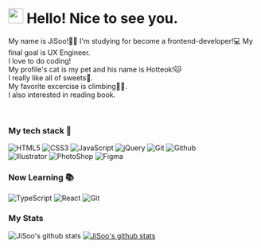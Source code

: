 <h1><img src="https://emojis.slackmojis.com/emojis/images/1531849430/4246/blob-sunglasses.gif?1531849430" width="30"/> Hello! Nice to see you.</h1>

 My name is JiSoo!🙋‍♀️ I'm studying for become a frontend-developer!💻 My final goal is UX Engineer.<br>
 I love to do coding!<br>
 My profile's cat is my pet and his name is Hotteok!🐱<br>
 I really like all of sweets🍰.<br>
 My favorite excercise is climbing🧗‍♀️.<br>
 I also interested in reading book.<br>



<br />
<h3> My tech stack 🚀 </h3>

![HTML5](https://img.shields.io/badge/-HTML5-F05032?style=for-the-badge&logo=html5&logoColor=ffffff)
![CSS3](https://img.shields.io/badge/-CSS3-007ACC?style=for-the-badge&logo=css3)
![JavaScript](https://img.shields.io/badge/-JavaScript-%23F7DF1C?style=for-the-badge&logo=javascript&logoColor=000000&labelColor=%23F7DF1C&color=%23FFCE5A)
![jQuery](https://img.shields.io/badge/-jQuery-%23F7DF1C?style=for-the-badge&logo=jQuery&logoColor=efefef&labelColor=007Aee&color=efefef)
![Git](https://img.shields.io/badge/-Git-F05032?style=for-the-badge&logo=git&logoColor=ffffff)
![Github](https://img.shields.io/badge/-Github-2d2d2d?style=for-the-badge&logo=github&logoColor=ffffff)<br>
![Illustrator](https://img.shields.io/badge/-Illustrator-FF9A00?style=for-the-badge&logo=AdobeIllustrator&logoColor=white)
![PhotoShop](https://img.shields.io/badge/-Phtoshop-31A8FF?style=for-the-badge&logo=AdobePhotoshop&logoColor=white)
![Figma](https://img.shields.io/badge/-Figma-cf9ff2?style=for-the-badge&logo=figma&logoColor=ffffff)


<h3> Now Learning 📚 </h3>

![TypeScript](https://img.shields.io/badge/-TypeScript-007ACC?style=for-the-badge&logo=typescript&logoColor=white)
![React](https://img.shields.io/badge/-React-222222?style=for-the-badge&logo=react)
![Git](https://img.shields.io/badge/-Git-F05032?style=for-the-badge&logo=git&logoColor=ffffff)
<br/>

<h3>My Stats</h3>

![JiSoo's github stats](https://github-readme-stats.vercel.app/api?username=hotteokButler&show_icons=true)
[![JiSoo's github stats](https://github-readme-stats.vercel.app/api/top-langs/?username=hotteokButler&show_icons=true&hide_border=true&title_color=004386&icon_color=004386&layout=compact)](https://github.com/hotteokButler)
